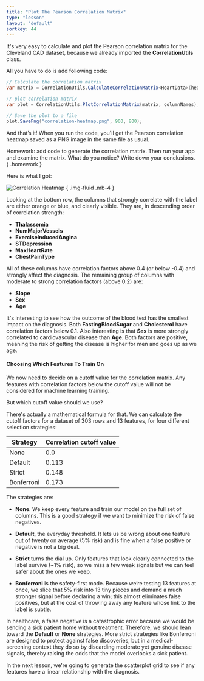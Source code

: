```yaml
---
title: "Plot The Pearson Correlation Matrix"
type: "lesson"
layout: "default"
sortkey: 44
---
```


It's very easy to calculate and plot the Pearson correlation matrix for the Cleveland CAD dataset, because we already imported the **CorrelationUtils** class. 

All you have to do is add following code:

```csharp
// Calculate the correlation matrix
var matrix = CorrelationUtils.CalculateCorrelationMatrix<HeartData>(heartDataList, columnNames);

// plot correlation matrix
var plot = CorrelationUtils.PlotCorrelationMatrix(matrix, columnNames);

// Save the plot to a file
plot.SavePng("correlation-heatmap.png", 900, 800);
```

And that’s it! When you run the code, you'll get the Pearson correlation heatmap saved as a PNG image in the same file as usual. 

Homework: add code to generate the correlation matrix. Then run your app and examine the matrix. What do you notice? Write down your conclusions.  
{ .homework }

Here is what I got:

![Correlation Heatmap](../img/correlation-heatmap.png)
{ .img-fluid .mb-4 }

Looking at the bottom row, the columns that strongly correlate with the label are either orange or blue, and clearly visible. They are, in descending order of correlation strength:

- **Thalassemia**
- **NumMajorVessels**
- **ExerciseInducedAngina**
- **STDepression**
- **MaxHeartRate**
- **ChestPainType**

All of these columns have correlation factors above 0.4 (or below -0.4) and strongly affect the diagnosis. The remaining group of columns with moderate to strong correlation factors (above 0.2) are:

- **Slope**
- **Sex**
- **Age**

It's interesting to see how the outcome of the blood test has the smallest impact on the diagnosis. Both **FastingBloodSugar** and **Cholesterol** have correlation factors below 0.1. Also interesting is that **Sex** is more strongly correlated to cardiovascular disease than **Age**. Both factors are positive, meaning the risk of getting the disease is higher for men and goes up as we age. 

#### Choosing Which Features To Train On

We now need to decide on a cutoff value for the correlation matrix. Any features with correlation factors below the cutoff value will not be considered for machine learning training. 

But which cutoff value should we use?

There's actually a mathematical formula for that. We can calculate the cutoff factors for a dataset of 303 rows and 13 features, for four different selection strategies:

| Strategy   | Correlation cutoff value |
|------------|--------------------------|
| None       | 0.0   |
| Default    | 0.113 |
| Strict     | 0.148 |
| Bonferroni | 0.173 |

The strategies are:

- **None**. We keep every feature and train our model on the full set of columns. This is a good strategy if we want to minimize the risk of false negatives.

- **Default**, the everyday threshold. It lets us be wrong about one feature out of twenty on average (5% risk) and is fine when a false positive or negative is not a big deal. 

- **Strict** turns the dial up. Only features that look clearly connected to the label survive (~1% risk), so we miss a few weak signals but we can feel safer about the ones we keep. 

- **Bonferroni** is the safety-first mode. Because we’re testing 13 features at once, we slice that 5% risk into 13 tiny pieces and demand a much stronger signal before declaring a win; this almost eliminates false positives, but at the cost of throwing away any feature whose link to the label is subtle.

In healthcare, a false negative is a catastrophic error because we would be sending a sick patient home without treatment. Therefore, we should lean toward the **Default** or **None** strategies. More strict strategies like Bonferroni are designed to protect against false discoveries, but in a medical-screening context they do so by discarding moderate yet genuine disease signals, thereby raising the odds that the model overlooks a sick patient.

In the next lesson, we're going to generate the scatterplot grid to see if any features have a linear relationship with the diagnosis. 
